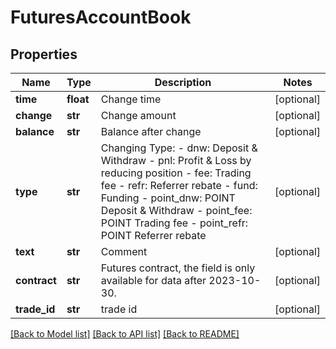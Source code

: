 # FuturesAccountBook

## Properties
Name | Type | Description | Notes
------------ | ------------- | ------------- | -------------
**time** | **float** | Change time | [optional] 
**change** | **str** | Change amount | [optional] 
**balance** | **str** | Balance after change | [optional] 
**type** | **str** | Changing Type: - dnw: Deposit &amp; Withdraw - pnl: Profit &amp; Loss by reducing position - fee: Trading fee - refr: Referrer rebate - fund: Funding - point_dnw: POINT Deposit &amp; Withdraw - point_fee: POINT Trading fee - point_refr: POINT Referrer rebate | [optional] 
**text** | **str** | Comment | [optional] 
**contract** | **str** | Futures contract, the field is only available for data after 2023-10-30. | [optional] 
**trade_id** | **str** | trade id | [optional] 

[[Back to Model list]](../README.md#documentation-for-models) [[Back to API list]](../README.md#documentation-for-api-endpoints) [[Back to README]](../README.md)


